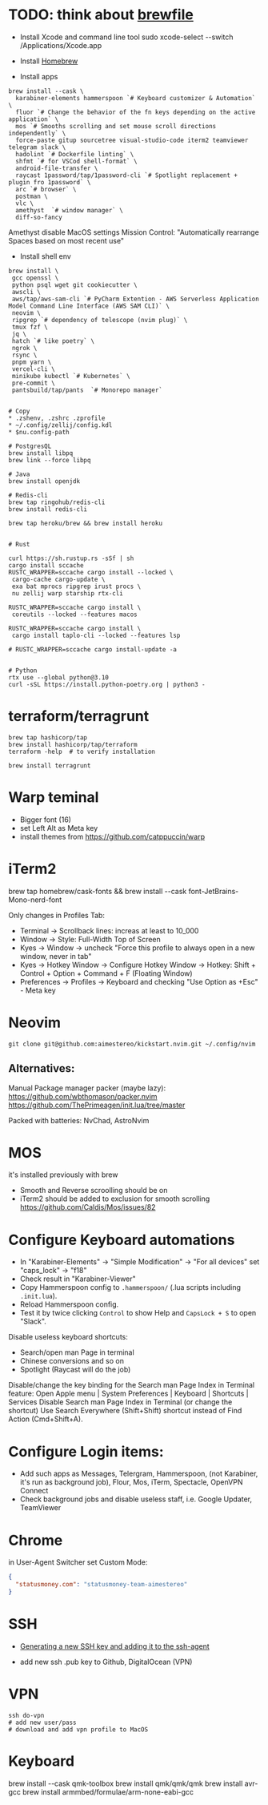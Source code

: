 # TODO: think about [brewfile](https://github.com/Homebrew/homebrew-bundle#usage)

- Install Xcode and command line tool
  sudo xcode-select --switch /Applications/Xcode.app

- Install [Homebrew](https://brew.sh)

- Install apps

```shell
brew install --cask \
  karabiner-elements hammerspoon `# Keyboard customizer & Automation` \
  fluor `# Change the behavior of the fn keys depending on the active application` \
  mos `# Smooths scrolling and set mouse scroll directions independently` \
  force-paste gitup sourcetree visual-studio-code iterm2 teamviewer telegram slack \
  hadolint `# Dockerfile linting` \
  shfmt `# for VSCod shell-format` \
  android-file-transfer \
  raycast 1password/tap/1password-cli `# Spotlight replacement + plugin fro 1password` \
  arc `# browser` \
  postman \
  vlc \
  amethyst  `# window manager` \
  diff-so-fancy

```

Amethyst
disable MacOS settings Mission Control: "Automatically rearrange Spaces based on most recent use"

- Install shell env

```shell
brew install \
 gcc openssl \
 python psql wget git cookiecutter \
 awscli \
 aws/tap/aws-sam-cli `# PyCharm Extention - AWS Serverless Application Model Command Line Interface (AWS SAM CLI)` \
 neovim \
 ripgrep `# dependency of telescope (nvim plug)` \
 tmux fzf \
 jq \
 hatch `# like poetry` \
 ngrok \
 rsync \
 pnpm yarn \
 vercel-cli \
 minikube kubectl `# Kubernetes` \
 pre-commit \
 pantsbuild/tap/pants  `# Monorepo manager`


# Copy
* .zshenv, .zshrc .zprofile
* ~/.config/zellij/config.kdl
* $nu.config-path

# PostgresQL
brew install libpq
brew link --force libpq

# Java
brew install openjdk

# Redis-cli
brew tap ringohub/redis-cli
brew install redis-cli

brew tap heroku/brew && brew install heroku


# Rust

curl https://sh.rustup.rs -sSf | sh
cargo install sccache
RUSTC_WRAPPER=sccache cargo install --locked \
 cargo-cache cargo-update \
 exa bat mprocs ripgrep irust procs \
 nu zellij warp starship rtx-cli

RUSTC_WRAPPER=sccache cargo install \
 coreutils --locked --features macos

RUSTC_WRAPPER=sccache cargo install \
 cargo install taplo-cli --locked --features lsp

# RUSTC_WRAPPER=sccache cargo install-update -a


# Python
rtx use --global python@3.10
curl -sSL https://install.python-poetry.org | python3 -

```

# terraform/terragrunt

```shell
brew tap hashicorp/tap
brew install hashicorp/tap/terraform
terraform -help  # to verify installation

brew install terragrunt
```

# Warp teminal

- Bigger font (16)
- set Left Alt as Meta key
- install themes from https://github.com/catppuccin/warp

# iTerm2

brew tap homebrew/cask-fonts && brew install --cask font-JetBrains-Mono-nerd-font

Only changes in Profiles Tab:

- Terminal -> Scrollback lines: increas at least to 10_000
- Window -> Style: Full-Width Top of Screen
- Kyes -> Window -> uncheck "Force this profile to always open in a new window, never in tab"
- Kyes -> Hotkey Window -> Configure Hotkey Window -> Hotkey: Shift + Control + Option + Command + F (Floating Window)
- Preferences -> Profiles -> Keyboard and checking "Use Option as +Esc" - Meta key

# Neovim

```shell
git clone git@github.com:aimestereo/kickstart.nvim.git ~/.config/nvim
```

## Alternatives:

Manual
Package manager packer (maybe lazy): https://github.com/wbthomason/packer.nvim
https://github.com/ThePrimeagen/init.lua/tree/master

Packed with batteries: NvChad, AstroNvim

# MOS

it's installed previously with brew

- Smooth and Reverse scroolling should be on
- iTerm2 should be added to exclusion for smooth scrolling https://github.com/Caldis/Mos/issues/82

# Configure Keyboard automations

- In "Karabiner-Elements" -> "Simple Modification" -> "For all devices" set "caps_lock" -> "f18"
- Check result in "Karabiner-Viewer"
- Copy Hammerspoon config to `.hammerspoon/` (.lua scripts including `.init.lua`).
- Reload Hammerspoon config.
- Test it by twice clicking `Control` to show Help and `CapsLock + S` to open "Slack".

Disable useless keyboard shortcuts:

- Search/open man Page in terminal
- Chinese conversions and so on
- Spotlight (Raycast will do the job)

Disable/change the key binding for the Search man Page Index in Terminal feature:
Open Apple menu | System Preferences | Keyboard | Shortcuts | Services
Disable Search man Page Index in Terminal (or change the shortcut)
Use Search Everywhere (Shift+Shift) shortcut instead of Find Action (Cmd+Shift+A).

# Configure Login items:

- Add such apps as Messages, Telergram, Hammerspoon, (not Karabiner, it's run as background job), Flour, Mos, iTerm, Spectacle, OpenVPN Connect
- Check background jobs and disable useless staff, i.e. Google Updater, TeamViewer

# Chrome

in User-Agent Switcher set Custom Mode:

```json
{
  "statusmoney.com": "statusmoney-team-aimestereo"
}
```

# SSH

- [Generating a new SSH key and adding it to the ssh-agent](https://docs.github.com/en/authentication/connecting-to-github-with-ssh/generating-a-new-ssh-key-and-adding-it-to-the-ssh-agent)

- add new ssh .pub key to Github, DigitalOcean (VPN)

# VPN

```shell
ssh do-vpn
# add new user/pass
# download and add vpn profile to MacOS
```

# Keyboard

brew install --cask qmk-toolbox
brew install qmk/qmk/qmk
brew install avr-gcc
brew install armmbed/formulae/arm-none-eabi-gcc
